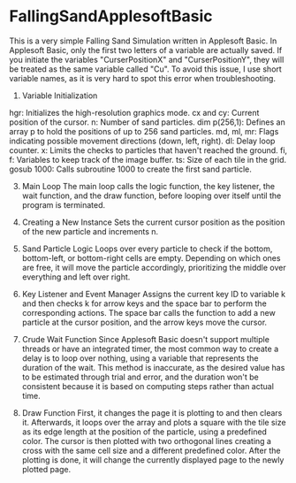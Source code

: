 # FallingSandApplesoftBasic
This is a very simple Falling Sand Simulation written in Applesoft Basic. In Applesoft Basic, only the first two letters of a variable are actually saved. If you initiate the variables "CurserPositionX" and "CurserPositionY", they will be treated as the same variable called "Cu". To avoid this issue, I use short variable names, as it is very hard to spot this error when troubleshooting.

1. Variable Initialization

hgr: Initializes the high-resolution graphics mode.
cx and cy: Current position of the cursor.
n: Number of sand particles.
dim p(256,1): Defines an array p to hold the positions of up to 256 sand particles.
md, ml, mr: Flags indicating possible movement directions (down, left, right).
dl: Delay loop counter.
x: Limits the checks to particles that haven't reached the ground.
fi, f: Variables to keep track of the image buffer.
ts: Size of each tile in the grid.
gosub 1000: Calls subroutine 1000 to create the first sand particle.

3. Main Loop
The main loop calls the logic function, the key listener, the wait function, and the draw function, before looping over itself until the program is terminated.

4. Creating a New Instance
Sets the current cursor position as the position of the new particle and increments n.

5. Sand Particle Logic
Loops over every particle to check if the bottom, bottom-left, or bottom-right cells are empty. Depending on which ones are free, it will move the particle accordingly, prioritizing the middle over everything and left over right.

6. Key Listener and Event Manager
Assigns the current key ID to variable k and then checks k for arrow keys and the space bar to perform the corresponding actions. The space bar calls the function to add a new particle at the cursor position, and the arrow keys move the cursor.

7. Crude Wait Function
Since Applesoft Basic doesn't support multiple threads or have an integrated timer, the most common way to create a delay is to loop over nothing, using a variable that represents the duration of the wait. This method is inaccurate, as the desired value has to be estimated through trial and error, and the duration won't be consistent because it is based on computing steps rather than actual time.

8. Draw Function
First, it changes the page it is plotting to and then clears it. Afterwards, it loops over the array and plots a square with the tile size as its edge length at the position of the particle, using a predefined color. The cursor is then plotted with two orthogonal lines creating a cross with the same cell size and a different predefined color. After the plotting is done, it will change the currently displayed page to the newly plotted page.
